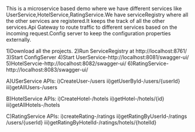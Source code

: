 This is a microservice based demo where we have different services like UserService,HotelService,RatingService.We have serviceRegistry where all the other services are registered.It keeps the track of all the other services.Api Gateway to route traffic to different services based on the incoming request.Config server to keep the configuration properties externally.

1)Download all the projects.
2)Run ServiceRegistry at http://localhost:8761/
3)Start ConfigServer
4)Start UserService-http://localhost:8081/swagger-ui/
5)HotelServcie-http://localhost:8082/swagger-ui/
6)RatingService-http://localhost:8083/swagger-ui/

A)USerService APIs:
i)​CreateUser-/users
ii)getUserById-/users/{userId}
iii)getAllUsers-/users

B)HotelService APIs:
i)CreateHotel-​/hotels
ii)getHotel-​/hotels​/{id}
iii)getAllHotels-/hotels

C)RatingService APIs:
i)createRating-/ratings
ii)getRatingByUserId-​/ratings​/users​/{userId}
iii)getRatingByHotelId-/ratings/hotels/{hotelId}





